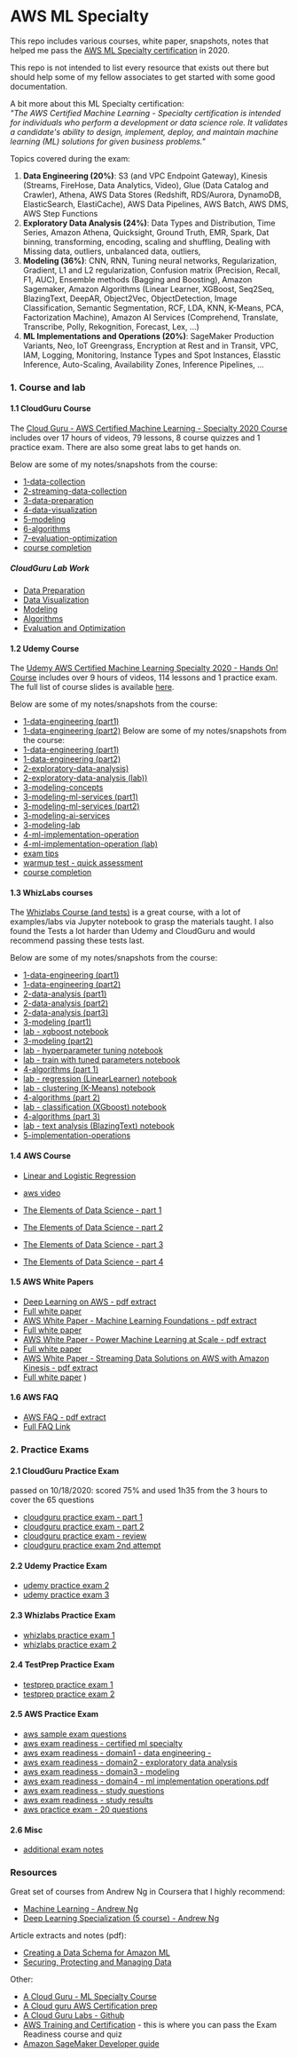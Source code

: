 # AWS ML Specialty

This repo includes various courses, white paper, snapshots, notes that helped me pass the [AWS ML Specialty certification](https://aws.amazon.com/certification/certified-machine-learning-specialty/) in 2020.

This repo is not intended to list every resource that exists out there but should help some of my fellow associates to get started with some good documentation.

A bit more about this ML Specialty certification:  
*"The AWS Certified Machine Learning - Specialty certification is intended for individuals who perform a development or data science role. It validates a candidate's ability to design, implement, deploy, and maintain machine learning (ML) solutions for given business problems."*

Topics covered during the exam:
1. **Data Engineering (20%)**: S3 (and VPC Endpoint Gateway), Kinesis (Streams, FireHose, Data Analytics, Video), Glue (Data Catalog and Crawler), Athena, AWS Data Stores (Redshift, RDS/Aurora, DynamoDB, ElasticSearch, ElastiCache), AWS Data Pipelines, AWS Batch, AWS DMS, AWS Step Functions
2. **Exploratory Data Analysis (24%)**: Data Types and Distribution, Time Series, Amazon Athena, Quicksight, Ground Truth, EMR, Spark, Dat binning, transforming, encoding, scaling and shuffling, Dealing with Missing data, outliers, unbalanced data, outliers,  
3. **Modeling (36%)**: CNN, RNN, Tuning neural networks, Regularization, Gradient, L1 and L2 regularization, Confusion matrix (Precision, Recall, F1, AUC), Ensemble methods (Bagging and Boosting), Amazon Sagemaker, Amazon Algorithms (Linear Learner, XGBoost, Seq2Seq, BlazingText, DeepAR, Object2Vec, ObjectDetection, Image Classification, Semantic Segmentation, RCF, LDA, KNN, K-Means, PCA, Factorization Machine), Amazon AI Services (Comprehend, Translate, Transcribe, Polly, Rekognition, Forecast, Lex, ...)
4. **ML Implementations and Operations (20%)**: SageMaker Production Variants, Neo, IoT Greengrass, Encryption at Rest and in Transit, VPC, IAM, Logging, Monitoring, Instance Types and Spot Instances, Elasstic Inference, Auto-Scaling, Availability Zones, Inference Pipelines, ...


### 1. Course and lab

#### 1.1 CloudGuru Course
The [Cloud Guru - AWS Certified Machine Learning - Specialty 2020 Course](https://learn.acloud.guru/course/aws-certified-machine-learning-specialty/dashboard) includes over 17 hours of videos, 79 lessons, 8 course quizzes and 1 practice exam. There are also some great labs to get hands on.

Below are some of my notes/snapshots from the course:
 - [1-data-collection](cloudguru-course/1-data-collection/cloudguru-1-data-collection.pdf)
 - [2-streaming-data-collection](cloudguru-course/2-streaming-data-collection/cloudguru-2-streaming-data-collection.pdf)
 - [3-data-preparation](cloudguru-course/3-data-preparation/cloudguru-3-data-preparation.pdf)
 - [4-data-visualization](cloudguru-course/4-data-visualization/cloudguru-4-data-analysis-visualization.pdf)
 - [5-modeling](cloudguru-course/5-modeling/cloudguru-5-modeling.pdf)
 - [6-algorithms](cloudguru-course/6-algorithms/cloudguru-6-algorithms.pdf)
 - [7-evaluation-optimization](cloudguru-course/7-evaluation-optimization/cloudguru-7-evaluation-and-optimization.pdf)
 - [course completion](course-completion/cloudguru-ml-specialty-course-completion-10192020.png)

#####  CloudGuru Lab Work
 - [Data Preparation](3-data-preparation/readme.md)
 - [Data Visualization](4-data-visualization/readme.md)
 - [Modeling](5-modeling/readme.md)
 - [Algorithms](6-algorithms/readme.md)
 - [Evaluation and Optimization](7-evaluation-optimization/readme.md)


#### 1.2 Udemy Course
The [Udemy AWS Certified Machine Learning Specialty 2020 - Hands On! Course](https://www.udemy.com/course/aws-machine-learning/learn/lecture/16368832#overview) includes over 9 hours of videos, 114 lessons and 1 practice exam. The full list of course slides is available [here](udemy-course/udemy-ml-specialty-course-all-slides.pdf).

Below are some of my notes/snapshots from the course:
 - [1-data-engineering (part1)](udemy-course/udemy-ml-specialty-course-1-data-engineering-part1.pdf)
 - [1-data-engineering (part2)](udemy-course/udemy-ml-specialty-course-1-data-engineering-part2.pdf)
 Below are some of my notes/snapshots from the course:
 - [1-data-engineering (part1)](udemy-course/udemy-ml-specialty-course-1-data-engineering-part1.pdf)
 - [1-data-engineering (part2)](udemy-course/udemy-ml-specialty-course-1-data-engineering-part2.pdf)
 - [2-exploratory-data-analysis)](udemy-course/udemy-ml-specialty-course-2-exploratory-data-analysis.pdf)
 - [2-exploratory-data-analysis (lab))](udemy-course/udemy-ml-specialty-course-2-exploratory-data-analysis-lab.pdf)
 - [3-modeling-concepts](udemy-course/udemy-ml-specialty-course-3-modeling-concepts.pdf)
 - [3-modeling-ml-services (part1)](udemy-course/udemy-ml-specialty-course-3-ml-services-part1.pdf)
 - [3-modeling-ml-services (part2)](udemy-course/udemy-ml-specialty-course-3-ml-services-part2.pdf)
 - [3-modeling-ai-services](udemy-course/udemy-ml-specialty-course-3-ai-services.pdf)
 - [3-modeling-lab](udemy-course/udemy-ml-specialty-course-3-modeling-lab.pdf)
 - [4-ml-implementation-operation](udemy-course/udemy-ml-specialty-course-4-ml-implementation-operation.pdf)
 - [4-ml-implementation-operation (lab)](udemy-course/udemy-ml-specialty-course-4-ml-implementation-operation.pdf)
 - [exam tips](udemy-course/udemy-ml-specialty-course-exam-tips.pdf)
 - [warmup test - quick assessment](udemy-course/udemy-ml-specialty-course-warmup-test-quick-assessment.pdf)
 - [course completion](course-completion/udemy-aws-ml-specialty-course-completion-10252020.jpg)

#### 1.3 WhizLabs courses
The [Whizlabs Course (and tests)](https://www.whizlabs.com/learn/course/aws-mls-practice-tests) is a great course, with a lot of examples/labs via Jupyter notebook to grasp the materials taught.
I also found the Tests a lot harder than Udemy and CloudGuru and would recommend passing these tests last.

Below are some of my notes/snapshots from the course:
 - [1-data-engineering (part1)](whizlabs-course/whizlabs-course-1-data-engineering-part1.pdf)
 - [1-data-engineering (part2)](whizlabs-course/whizlabs-course-1-data-engineering-part2.pdf)
 - [2-data-analysis (part1)](whizlabs-course/whizlabs-course-2-data-analysis-part1.pdf)
 - [2-data-analysis (part2)](whizlabs-course/whizlabs-course-2-data-analysis-part2.pdf)
 - [2-data-analysis (part3)](whizlabs-course/whizlabs-course-2-data-analysis-part3.pdf)
 - [3-modeling (part1)](whizlabs-course/whizlabs-course-3-modeling-part1.pdf)
  - [lab - xgboost notebook](whizlabs-course/lab/train-xgboost-lab.ipynb)
 - [3-modeling (part2)](whizlabs-course/whizlabs-course-3-modeling-part2.pdf)
  - [lab - hyperparameter tuning notebook](whizlabs-course/lab/perform-automatic-model-tuning.ipynb)
  - [lab - train with tuned parameters notebook](whizlabs-course/lab/train-with-tuned-hyperparameters.ipynb)
 - [4-algorithms (part 1)](whizlabs-course/whizlabs-course-4-algorithms-part1.pdf)
  - [lab - regression (LinearLearner) notebook](whizlabs-course/lab/regression-lab/linearlearner-regression.ipynb)
  - [lab - clustering (K-Means) notebook](whizlabs-course/lab/clustering-lab/clustering-kmeans.ipynb)
 - [4-algorithms (part 2)](whizlabs-course/whizlabs-course-4-algorithms-part2.pdf)
  - [lab - classification (XGboost) notebook](whizlabs-course/lab/classification-lab/classification-xgboost.ipynb)
 - [4-algorithms (part 3)](whizlabs-course/whizlabs-course-4-algorithms-part3.pdf)
  - [lab - text analysis (BlazingText) notebook](whizlabs-course/lab/textanalysis-lab/blazingtext-fasttext.ipynb)
 - [5-implementation-operations](whizlabs-course/whizlabs-course-5-implementation-and-operations.pdf)


#### 1.4 AWS Course
- [Linear and Logistic Regression](aws-course/aws-course-linear-logistic-regression.pdf)
 - [aws video](https://www.aws.training/Details/eLearning?id=26599)


- [The Elements of Data Science - part 1](aws-course/aws-course-elements-data-science-part1.pdf)
- [The Elements of Data Science - part 2](aws-course/aws-course-elements-data-science-part2.pdf)
- [The Elements of Data Science - part 3](aws-course/aws-course-elements-data-science-part3.pdf)
- [The Elements of Data Science - part 4](aws-course/aws-course-elements-data-science-part4.pdf)


#### 1.5 AWS White Papers
- [Deep Learning on AWS - pdf extract](aws-whitepaper/aws-white-paper-deep-learning.pdf)
 - [Full white paper](https://d1.awsstatic.com/whitepapers/Deep_Learning_on_AWS.pdf?did=wp_card&trk=wp_card)
- [AWS White Paper - Machine Learning Foundations - pdf extract](aws-whitepaper/aws-white-paper-machine-learning-foundations.pdf)
 - [Full white paper](https://d1.awsstatic.com/whitepapers/machine-learning-foundations.pdf)
- [AWS White Paper - Power Machine Learning at Scale - pdf extract](aws-whitepaper/aws-white-paper-power-machine-learning-at-scale.pdf)
 - [Full white paper](https://d1.awsstatic.com/whitepapers/aws-power-ml-at-scale.pdf?did=wp_card&trk=wp_card)
- [AWS White Paper - Streaming Data Solutions on AWS with Amazon Kinesis - pdf extract](aws-whitepaper/aws-white-paper-streaming-data-solutions-kinesis.pdf)
 - [Full white paper](https://d0.awsstatic.com/whitepapers/whitepaper-streaming-data-solutions-on-aws-with-amazon-kinesis.pdf)
)


#### 1.6 AWS FAQ

- [AWS FAQ - pdf extract](aws-faq/aws-faq.pdf)
 - [Full FAQ Link](https://aws.amazon.com/sagemaker/faqs/)


### 2. Practice Exams

#### 2.1 CloudGuru Practice Exam
passed on 10/18/2020: scored 75% and used 1h35 from the 3 hours to cover the 65 questions
- [cloudguru practice exam - part 1](exam-readiness/cloudguru-exam-readiness/cloudguru-practice-exam-part-1.pdf)
- [cloudguru practice exam - part 2](exam-readiness/cloudguru-exam-readiness/cloudguru-practice-exam-part-2.pdf)
- [cloudguru practice exam - review](exam-readiness/cloudguru-exam-readiness/cloudguru-practice-exam-review.pdf)
- [cloudguru practice exam 2nd attempt ](exam-readiness/cloudguru-exam-readiness/cloudguru-practice-exam2-11102020.pdf)

#### 2.2 Udemy Practice Exam
 - [udemy practice exam 2](exam-readiness/whizlabs-exam-readiness/udemy-exam-readiness/udemy-exam-practice2-11062020.pdf)
 - [udemy practice exam 3](exam-readiness/whizlabs-exam-readiness/udemy-exam-readiness/udemy-exam-practice3-11072020.pdf)

#### 2.3 Whizlabs Practice Exam
 - [whizlabs practice exam 1](exam-readiness/whizlabs-exam-readiness/whizlabs-practice-test-1-11112020.pdf)
 - [whizlabs practice exam 2](exam-readiness/whizlabs-exam-readiness/whizlabs-practice-test-2-11112020.pdf)


#### 2.4 TestPrep Practice Exam
  - [testprep practice exam 1](exam-readiness/testprep-exam-readiness/testprep-exam-practice1-11092020.pdf)
  - [testprep practice exam 2](exam-readiness/testprep-exam-readiness/testprep-exam-practice2-11102020.pdf)


#### 2.5 AWS Practice Exam
- [aws sample exam questions](exam-readiness/aws-exam-readiness/aws-ml-sample-exam-questions-oct2020.pdf)
- [aws exam readiness - certified ml specialty](exam-readiness/aws-exam-readiness/aws-exam-readiness-certified-ml-specialty.pdf)
- [aws exam readiness - domain1 - data engineering -](exam-readiness/aws-exam-readiness/aws-exam-readiness-domain1-data-engineering.pdf)
- [aws exam readiness - domain2 - exploratory data analysis](exam-readiness/aws-exam-readiness/aws-exam-readiness-domain2-exploratory-data-analysis.pdf)
- [aws exam readiness - domain3 - modeling](exam-readiness/aws-exam-readiness/aws-exam-readiness-domain3-modeling.pdf)
- [aws exam readiness - domain4 - ml implementation operations.pdf](exam-readiness/aws-exam-readiness/aws-exam-readiness-domain4-mlimplementation-operations.pdf)
- [aws exam readiness - study questions](exam-readiness/aws-exam-readiness/aws-exam-readiness-study-questions.pdf)
- [aws exam readiness - study results](exam-readiness/aws-exam-readiness/aws-exam-readiness-study-questions-results.pdf)
- [aws practice exam - 20 questions](exam-readiness/aws-exam-readiness/aws-practice-exam-20-questions-11062020.pdf)

#### 2.6 Misc
- [additional exam notes](exam-readiness/additional-notes-practice-exam.pdf)

### Resources
Great set of courses from Andrew Ng in Coursera that I highly recommend:
 - [Machine Learning - Andrew Ng](https://www.coursera.org/learn/machine-learning)
 - [Deep Learning Specialization (5 course) - Andrew Ng](https://www.coursera.org/specializations/deep-learning)

Article extracts and notes (pdf):
 - [Creating a Data Schema for Amazon ML](aws-articles/creating-data-schema-amazon-ml.pdf)
 - [Securing, Protecting and Managing Data](aws-articles/securing-protecting-managing-data.pdf)


Other:
 - [A Cloud Guru - ML Specialty Course](https://acloud.guru/learn/aws-certified-machine-learning-specialty)
 - [A Cloud guru AWS Certification prep](https://acloud.guru/learn/aws-certification-preparation)
 - [A Cloud Guru Labs - Github](https://github.com/ACloudGuru-Resources/Course_AWS_Certified_Machine_Learning)
 - [AWS Training and Certification](https://www.aws.training/) - this is where you can pass the Exam Readiness course and quiz
 - [Amazon SageMaker Developer guide](https://docs.aws.amazon.com/sagemaker/latest/dg/sagemaker-dg.pdf)
